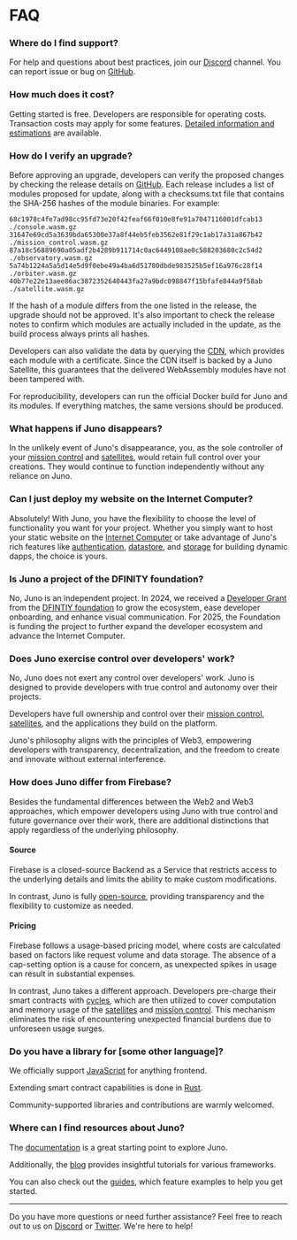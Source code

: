 # FAQ

### Where do I find support?

For help and questions about best practices, join our [Discord](https://discord.gg/wHZ57Z2RAG) channel. You can report issue or bug on [GitHub](https://github.com/junobuild/juno).

### How much does it cost?

Getting started is free. Developers are responsible for operating costs. Transaction costs may apply for some features. [Detailed information and estimations](./pricing.md) are available.

### How do I verify an upgrade?

Before approving an upgrade, developers can verify the proposed changes by checking the release details on [GitHub](https://github.com/junobuild/juno/releases). Each release includes a list of modules proposed for update, along with a checksums.txt file that contains the SHA-256 hashes of the module binaries. For example:

```
68c1978c4fe7ad98cc95fd73e20f42feaf66f010e8fe91a7047116001dfcab13  ./console.wasm.gz
31647e69cd5a3639bda65300e37a8f44eb5feb3562e81f29c1ab17a31a867b42  ./mission_control.wasm.gz
87a18c56889690a05adf2b4289b911714c0ac6449108ae0c588203680c2c54d2  ./observatory.wasm.gz
5a74b1224a5a5d14e5d9f0ebe49a4ba6d51780dbde983525b5ef16a976c28f14  ./orbiter.wasm.gz
40b77e22e13aee86ac3872352640443fa27a9bdc098847f15bfafe844a9f58ab  ./satellite.wasm.gz
```

If the hash of a module differs from the one listed in the release, the upgrade should not be approved. It's also important to check the release notes to confirm which modules are actually included in the update, as the build process always prints all hashes.

Developers can also validate the data by querying the [CDN](https://github.com/junobuild/cdn), which provides each module with a certificate. Since the CDN itself is backed by a Juno Satellite, this guarantees that the delivered WebAssembly modules have not been tampered with.

For reproducibility, developers can run the official Docker build for Juno and its modules. If everything matches, the same versions should be produced.

### What happens if Juno disappears?

In the unlikely event of Juno's disappearance, you, as the sole controller of your [mission control] and [satellites], would retain full control over your creations. They would continue to function independently without any reliance on Juno.

### Can I just deploy my website on the Internet Computer?

Absolutely! With Juno, you have the flexibility to choose the level of functionality you want for your project. Whether you simply want to host your static website on the [Internet Computer] or take advantage of Juno's rich features like [authentication](build/authentication/index.md), [datastore](./build/datastore/index.md), and [storage](build/storage.md) for building dynamic dapps, the choice is yours.

### Is Juno a project of the DFINITY foundation?

No, Juno is an independent project. In 2024, we received a [Developer Grant](https://dfinity.org/grants/) from the [DFINTIY foundation](https://dfinity.org) to grow the ecosystem, ease developer onboarding, and enhance visual communication. For 2025, the Foundation is funding the project to further expand the developer ecosystem and advance the Internet Computer.

### Does Juno exercise control over developers' work?

No, Juno does not exert any control over developers' work. Juno is designed to provide developers with true control and autonomy over their projects.

Developers have full ownership and control over their [mission control], [satellites], and the applications they build on the platform.

Juno's philosophy aligns with the principles of Web3, empowering developers with transparency, decentralization, and the freedom to create and innovate without external interference.

### How does Juno differ from Firebase?

Besides the fundamental differences between the Web2 and Web3 approaches, which empower developers using Juno with true control and future governance over their work, there are additional distinctions that apply regardless of the underlying philosophy.

#### Source

Firebase is a closed-source Backend as a Service that restricts access to the underlying details and limits the ability to make custom modifications.

In contrast, Juno is fully [open-source](https://github.com/junobuild/), providing transparency and the flexibility to customize as needed.

#### Pricing

Firebase follows a usage-based pricing model, where costs are calculated based on factors like request volume and data storage. The absence of a cap-setting option is a cause for concern, as unexpected spikes in usage can result in substantial expenses.

In contrast, Juno takes a different approach. Developers pre-charge their smart contracts with [cycles](./terminology.md#cycles), which are then utilized to cover computation and memory usage of the [satellites] and [mission control]. This mechanism eliminates the risk of encountering unexpected financial burdens due to unforeseen usage surges.

### Do you have a library for [some other language]?

We officially support [JavaScript](setup-the-sdk.mdx) for anything frontend.

Extending smart contract capabilities is done in [Rust](build/functions/index.md).

Community-supported libraries and contributions are warmly welcomed.

### Where can I find resources about Juno?

The [documentation](./intro.mdx) is a great starting point to explore Juno.

Additionally, the [blog](https://juno.build/blog) provides insightful tutorials for various frameworks.

You can also check out the [guides](/docs/category/guides-and-examples), which feature examples to help you get started.

---

Do you have more questions or need further assistance? Feel free to reach out to us on [Discord](https://discord.gg/wHZ57Z2RAG) or [Twitter](https://twitter.com/junobuild). We're here to help!

[mission control]: terminology.md#mission-control
[satellites]: terminology.md#satellite
[Internet Computer]: https://internetcomputer.org/
